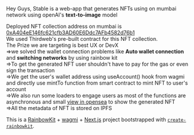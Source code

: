 Hey Guys,
Stable is a web-app that generates NFTs using on mumbai network  using openAI's **text-to-image** model

Deployed NFT collection address on mumbai is [0xA404eE146fc621cfb3AD60E6Ddc7AFb4582d76b1](https://mumbai.polygonscan.com/address/0xA404eE146fc621cfb3AD60E6Ddc7AFb4582d76b1)<br />
We used Thirdweb's pre-built contract for this  NFT collection.<br />
The Prize we are targeting is best UX or DevX<br />
=>we solved the wallet connection problems like **Auto wallet connection** and **switching networks** by using rainbow kit<br />
=>To get the generated NFT user shouldn't have to pay for the gas or even sign the transaction<br />
=>We get the user's wallet address using useAccount() hook from wagmi and directly use mintTo function from smart contract to mint NFT to user's account<br />
=>We also run some loaders to engage users as most of the functions are asynchronous and small [view in opensea](https://testnets.opensea.io/collection/openaigenerated) to show the generated NFT<br />
=>All the metadata of NFT is stored on IPFS<br />









This is a [RainbowKit](https://rainbowkit.com) + [wagmi](https://wagmi.sh) + [Next.js](https://nextjs.org/) project bootstrapped with [`create-rainbowkit`](https://github.com/rainbow-me/rainbowkit/tree/main/packages/create-rainbowkit).
